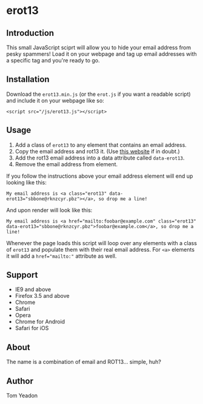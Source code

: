 # erot13

## Introduction

This small JavaScript sciprt will allow you to hide your email address from pesky spammers! Load it on your webpage and tag up email addresses with a specific tag and you're ready to go.

## Installation

Download the `erot13.min.js` (or the `erot.js` if you want a readable script) and include it on your webpage like so:

	<script src="/js/erot13.js"></script>

## Usage
	
1. Add a class of `erot13` to any element that contains an email address.
2. Copy the email address and rot13 it. (Use [this website](http://www.rot13.com) if in doubt.)
3. Add the rot13 email address into a data attribute called `data-erot13`.
4. Remove the email address from element.

If you follow the instructions above your email address element will end up looking like this:

	My email address is <a class="erot13" data-erot13="sbbone@rknzcyr.pbz"></a>, so drop me a line!
	
And upon render will look like this:

	My email address is <a href="mailto:foobar@example.com" class="erot13" data-erot13="sbbone@rknzcyr.pbz">foobar@example.com</a>, so drop me a line!

Whenever the page loads this script will loop over any elements with a class of `erot13` and populate them with their real email address. For `<a>` elements it will add a `href="mailto:"` attribute as well.

## Support

* IE9 and above
* Firefox 3.5 and above
* Chrome
* Safari
* Opera
* Chrome for Android
* Safari for iOS

## About

The name is a combination of email and ROT13... simple, huh?

## Author

Tom Yeadon
